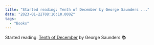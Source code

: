 ```yaml
---
title: "Started reading: Tenth of December by George Saunders ..."
date: "2023-01-22T08:16:10.000Z"
tags: 
  - "Books"
---
```


Started reading: [Tenth of December](https://bookshop.org/a/21729/9780812984255) by George Saunders 📚

